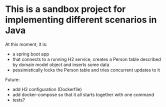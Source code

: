 # This is a sandbox project for implementing different scenarios in Java #

At this moment, it is:
- a spring boot app
- that connects to a running H2 service, creates a Person table described by domain model object and inserts some data
- pessimistically locks the Person table and tries concurrent updates to it

Future:
- add H2 configuration (Dockerfile)
- add docker-compose so that it all starts together with one command
- tests?
